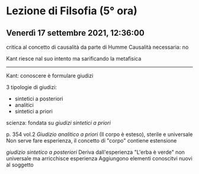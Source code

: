 # Lezione di Filsofia (5° ora) 
## Venerdì 17 settembre 2021, 12:36:00

critica al concetto di causalità da parte di Humme
Causalità necessaria: no 


Kant riesce nal suo intento ma sarificando la metafisica

---
Kant: conoscere è formulare giudizi

3 tipologie di giudizi:
* sintetici a posteriori
* analitici
* sintetici a priori

scienza: fondata su _giudizi sintetici a priori_


p. 354 vol.2
_Giudizio analitico a priori_  (Il corpo è esteso), sterile e universale
Non serve fare esperienza, il concetto di "corpo" contiene estensione

_giudizio sintetico a posteriori_
Deriva dall'esperienza
"L'erba è verde"
non universale ma arricchisce esperienza
Aggiungono elementi conoscitvi nuovi al soggetto
<!--stackedit_data:
eyJoaXN0b3J5IjpbODU1OTMwMDYzLC0zNzgxMzQyMjQsLTE2MD
A3MDIwOTRdfQ==
-->